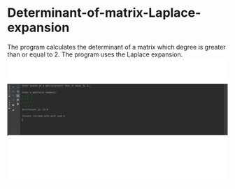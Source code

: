 # Determinant-of-matrix-Laplace-expansion
The program calculates the determinant of a matrix which degree is greater than or equal to 2.
The program uses the Laplace expansion.
![program](./images/screen.png) 

